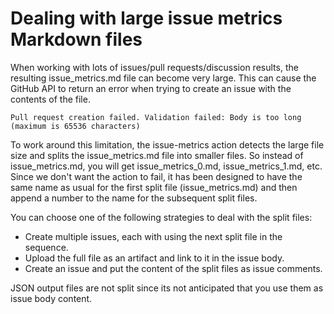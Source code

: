# Dealing with large issue metrics Markdown files

When working with lots of issues/pull requests/discussion results, the resulting issue_metrics.md file can become very large. This can cause the GitHub API to return an error when trying to create an issue with the contents of the file.

```shell
Pull request creation failed. Validation failed: Body is too long (maximum is 65536 characters)
```

To work around this limitation, the issue-metrics action detects the large file size and splits the issue_metrics.md file into smaller files. So instead of issue_metrics.md, you will get issue_metrics_0.md, issue_metrics_1.md, etc.
Since we don't want the action to fail, it has been designed to have the same name as usual for the first split file (issue_metrics.md) and then append a number to the name for the subsequent split files.

You can choose one of the following strategies to deal with the split files:
- Create multiple issues, each with using the next split file in the sequence.
- Upload the full file as an artifact and link to it in the issue body.
- Create an issue and put the content of the split files as issue comments.

JSON output files are not split since its not anticipated that you use them as issue body content.
